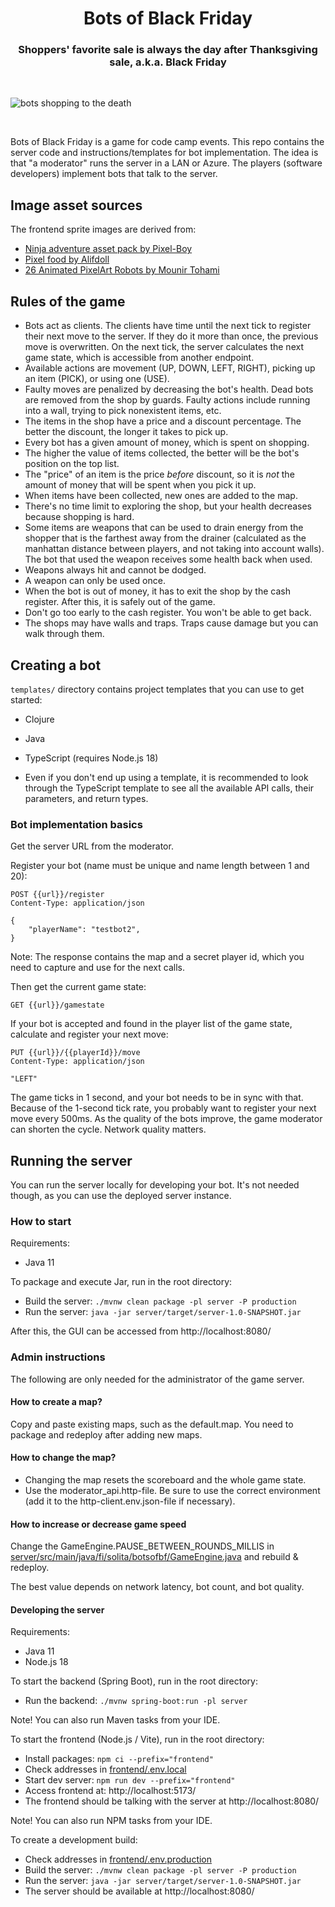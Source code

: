 <h1 align="center">Bots of Black Friday</h1>
<h3 align="center">Shoppers' favorite sale is always the day after Thanksgiving sale, a.k.a. Black Friday</h3>

<br>

![bots shopping to the death](bots.png)

<br>

Bots of Black Friday is a game for code camp events. This repo contains the server code and instructions/templates for bot implementation. The idea is that "a moderator" runs the server in a LAN or Azure. The players (software developers) implement bots that talk to the server.

## Image asset sources

The frontend sprite images are derived from:

* [Ninja adventure asset pack by Pixel-Boy](https://pixel-boy.itch.io/ninja-adventure-asset-pack)
* [Pixel food by Alifdoll](https://alifdoll.itch.io/pixel-food-asset)
* [26 Animated PixelArt Robots by Mounir Tohami](https://mounirtohami.itch.io/26-animated-pixelart-robots)

## Rules of the game

* Bots act as clients. The clients have time until the next tick to register their next move to the server. 
  If they do it more than once, the previous move is overwritten. 
  On the next tick, the server calculates the next game state, which is accessible from another endpoint.
* Available actions are movement (UP, DOWN, LEFT, RIGHT), picking up an item (PICK), or using one (USE).
* Faulty moves are penalized by decreasing the bot's health.  Dead
  bots are removed from the shop by guards.  Faulty actions include
  running into a wall, trying to pick nonexistent items, etc.
* The items in the shop have a price and a discount percentage. The
  better the discount, the longer it takes to pick up.
* Every bot has a given amount of money, which is spent on shopping.
* The higher the value of items collected, the better will be the bot's
  position on the top list.
* The "price" of an item is the price *before* discount, so it is *not*
  the amount of money that will be spent when you pick it up.
* When items have been collected, new ones are added to the map.
* There's no time limit to exploring the shop, but your health decreases because shopping is hard.
* Some items are weapons that can be used to drain energy from the shopper that is the farthest away from the drainer
  (calculated as the manhattan distance between players, and not taking
  into account walls). The bot that used the weapon receives some health back when used.
* Weapons always hit and cannot be dodged.
* A weapon can only be used once.
* When the bot is out of money, it has to exit the shop by the cash
  register.  After this, it is safely out of the game.
* Don't go too early to the cash register.  You won't be able to get
  back.
* The shops may have walls and traps. Traps cause damage but you can walk through them.

## Creating a bot

``templates/`` directory contains project templates that you can use to get started:

* Clojure
* Java
* TypeScript (requires Node.js 18)

* Even if you don't end up using a template, it is recommended to look through the TypeScript template to see all the available API calls, their parameters, and return types.

### Bot implementation basics

Get the server URL from the moderator.

Register your bot (name must be unique and name length between 1 and 20):
```
POST {{url}}/register
Content-Type: application/json

{
    "playerName": "testbot2",
}
```
Note: The response contains the map and a secret player id, which you need to capture and use for the next calls.

Then get the current game state:
```
GET {{url}}/gamestate
```

If your bot is accepted and found in the player list of the game state, calculate and register your next move:
```
PUT {{url}}/{{playerId}}/move
Content-Type: application/json

"LEFT"
```

The game ticks in 1 second, and your bot needs to be in sync with that. 
Because of the 1-second tick rate, you probably want to register your next move every 500ms.
As the quality of the bots improve, the game moderator can shorten the cycle. Network quality matters. 

## Running the server

You can run the server locally for developing your bot. It's not needed though, as you can use the deployed server instance.

### How to start

Requirements:

* Java 11

To package and execute Jar, run in the root directory:

- Build the server: `./mvnw clean package -pl server -P production`
- Run the server: `java -jar server/target/server-1.0-SNAPSHOT.jar`

After this, the GUI can be accessed from http://localhost:8080/

### Admin instructions

The following are only needed for the administrator of the game server.

#### How to create a map?

Copy and paste existing maps, such as the default.map. You need to package and redeploy after adding new maps.

#### How to change the map?

* Changing the map resets the scoreboard and the whole game state.
* Use the moderator_api.http-file. Be sure to use the correct environment (add it to the http-client.env.json-file if necessary).

#### How to increase or decrease game speed

Change the GameEngine.PAUSE_BETWEEN_ROUNDS_MILLIS in [server/src/main/java/fi/solita/botsofbf/GameEngine.java](server/src/main/java/fi/solita/botsofbf/GameEngine.java) and rebuild & redeploy. 

The best value depends on network latency, bot count, and bot quality.

#### Developing the server

Requirements:

* Java 11
* Node.js 18

To start the backend (Spring Boot), run in the root directory:

- Run the backend: `./mvnw spring-boot:run -pl server`

Note! You can also run Maven tasks from your IDE.

To start the frontend (Node.js / Vite), run in the root directory:

- Install packages: `npm ci --prefix="frontend"`
- Check addresses in [frontend/.env.local](frontend/.env.local)
- Start dev server: `npm run dev --prefix="frontend"`
- Access frontend at: http://localhost:5173/
- The frontend should be talking with the server at http://localhost:8080/

Note! You can also run NPM tasks from your IDE.

To create a development build:

- Check addresses in [frontend/.env.production](frontend/.env.production)
- Build the server: `./mvnw clean package -pl server -P production`
- Run the server: `java -jar server/target/server-1.0-SNAPSHOT.jar`
- The server should be available at http://localhost:8080/
